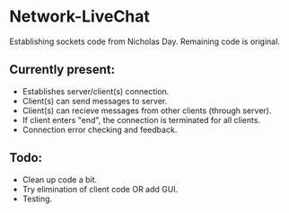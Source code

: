 # Network-LiveChat
Establishing sockets code from Nicholas Day. Remaining code is original.

## Currently present:
 - Establishes server/client(s) connection.
 - Client(s) can send messages to server.
 - Client(s) can recieve messages from other clients (through server).
 - If client enters "end", the connection is terminated for all clients.
 - Connection error checking and feedback.
 
## Todo:
 - Clean up code a bit.
 - Try elimination of client code OR add GUI.
 - Testing.
